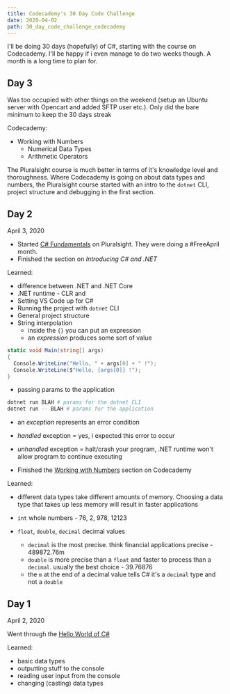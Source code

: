 ```yaml
---
title: Codecademy's 30 Day Code Challenge
date: 2020-04-02
path: 30_day_code_challenge_codecademy
---
```


I'll be doing 30 days (hopefully) of C#, starting with the course on Codecademy. I'll be happy if i even manage to do two weeks though. A month is a long time to plan for.

## Day 3

Was too occupied with other things on the weekend (setup an Ubuntu server with Opencart and added SFTP user etc.). Only did the bare minimum to keep the 30 days streak

Codecademy:

- Working with Numbers
  - Numerical Data Types
  - Arithmetic Operators

The Pluralsight course is much better in terms of it's knowledge level and thoroughness. Where Codecademy is going on about data types and numbers, the Pluralsight course started with an intro to the `dotnet` CLI, project structure and debugging in the first section.

## Day 2

April 3, 2020

- Started [C# Fundamentals](https://app.pluralsight.com/courses/0096b00d-2398-435a-82f7-3f5401408ab1/table-of-contents) on Pluralsight. They were doing a #FreeApril month.
- Finished the section on _Introducing C# and .NET_

Learned:

- difference between .NET and .NET Core
- .NET runtime - CLR and
- Setting VS Code up for C#
- Running the project with `dotnet` CLI
- General project structure
- String interpolation
  - inside the `{}` you can put an expression
  - an _expression_ produces some sort of value

```c#
static void Main(string[] args)
{
  Console.WriteLine("Hello, " + args[0] + " !");
  Console.WriteLine($"Hello, {args[0]} !");
}
```

- passing params to the application

```bash
dotnet run BLAH # params for the dotnet CLI
dotnet run -- BLAH # params for the application
```

- an _exception_ represents an error condition
- _handled_ exception = yes, i expected this error to occur
- _unhandled_ exception = halt/crash your program, .NET runtime won't allow program to continue executing

- Finished the [Working with Numbers](https://www.codecademy.com/courses/learn-c-sharp/lessons/csharp-working-with-numbers/) section on Codecademy

Learned:

- different data types take different amounts of memory. Choosing a data type that takes up less memory will result in faster applications

- `int` whole numbers - 76, 2, 978, 12123
- `float`, `double`, `decimal` decimal values
  - `decimal` is the most precise. think financial applications precise - 489872.76m
  - `double` is more precise than a `float` and faster to process than a `decimal`. usually the best choice - 39.76876
  - the `m` at the end of a decimal value tells C# it's a `decimal` type and not a `double`

## Day 1

April 2, 2020

Went through the [Hello World of C#](https://www.codecademy.com/learn/learn-c-sharp)

Learned:

- basic data types
- outputting stuff to the console
- reading user input from the console
- changing (casting) data types

